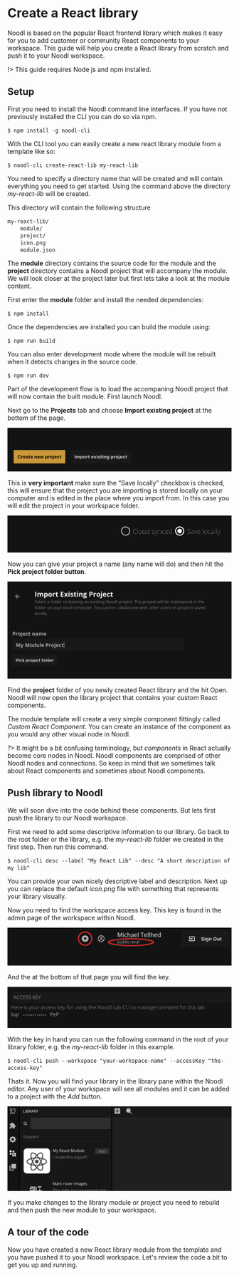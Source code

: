 # Create a React library

Noodl is based on the popular React frontend library which makes it easy for you to add customer or community React components to your workspace. This guide will help you create a React library from scratch and push it to your Noodl workspace.

!> This guide requires Node js and npm installed.

## Setup
First you need to install the Noodl command line interfaces. If you have not previously installed the CLI you can do so via npm.

```
$ npm install -g noodl-cli
```

With the CLI tool you can easily create a new react library module from a template like so:

```
$ noodl-cli create-react-lib my-react-lib
```

You need to specify a directory name that will be created and will contain everything you need to get started. Using the command above the directory *my-react-lib* will be created.

This directory will contain the following structure

```
my-react-lib/
    module/
    project/
    icon.png
    module.json
```

The **module** directory contains the source code for the module and the **project** directory contains a Noodl project that will accompany the module. We will look closer at the project later but first lets take a look at the module content.

First enter the **module** folder and install the needed dependencies:

```
$ npm install
```

Once the dependencies are installed you can build the module using:

```
$ npm run build
```

You can also enter development mode where the module will be rebuilt when it detects changes in the source code.

```
$ npm run dev
```

Part of the development flow is to load the accompaning Noodl project that will now contain the built module. First launch Noodl.

Next go to the **Projects** tab and choose **Import existing project** at the bottom of the page.

![](import-project.png ':class=img-size-l')

This is **very important** make sure the “Save locally” checkbox is checked, this will ensure that the project you are importing is stored locally on your computer and is edited in the place where you import from. In this case you will edit the project in your workspace folder.

![](save-locally.png ':class=img-size-l')

Now you can give your project a name (any name will do) and then hit the **Pick project folder button**.

![](pick-project-folder.png ':class=img-size-l')

Find the **project** folder of you newly created React library and the hit Open. Noodl will now open the library project that contains your custom React components.

The module template will create a very simple component fittingly called *Custom React Component*. You can create an instance of the component as you would any other visual node in Noodl.

?> It might be a bit confusing terminology, but *components* in React actually become core nodes in Noodl. Noodl components are comprised of other Noodl nodes and connections. So keep in mind that we sometimes talk about React components and sometimes about Noodl components.

## Push library to Noodl
We will soon dive into the code behind these components. But lets first push the library to our Noodl workspace.

First we need to add some descriptive information to our library. Go back to the root folder or the library, e.g. the *my-react-lib* folder we created in the first step. Then run this command. 

```
$ noodl-cli desc --label "My React Lib" --desc "A short description of my lib"
```

You can provide your own nicely descriptive label and description. Next up you can replace the default *icon.png* file with something that represents your library visually.

Now you need to find the workspace access key. This key is found in the admin page of the workspace within Noodl.

![](workspace-admin.png ':class=img-size-m')

And the at the bottom of that page you will find the key.

![](access-key.png ':class=img-size-m')

With the key in hand you can run the following command in the root of your library folder, e.g. the *my-react-lib* folder in this example.

```
$ noodl-cli push --workspace "your-workspace-name" --accessKey "the-access-key"
```

Thats it. Now you will find your library in the library pane within the Noodl editor. Any user of your workspace will see all modules and it can be added to a project with the *Add* button.

![](library-pane.png ':class=img-size-l')

If you make changes to the library module or project you need to rebuild and then push the new module to your workspace.

## A tour of the code
Now you have created a new React library module from the template and you have pushed it to your Noodl workspace. Let's review the code a bit to get you up and running.




